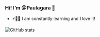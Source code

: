 ### Hi! I’m @Paulagara 👋

- ⚡👩‍💻 I am constantly learning and I love it! 



![GitHub stats](https://github-readme-stats.vercel.app/api?username=Paulagara)




